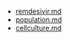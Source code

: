   * [remdesivir.md](#remdesivir.md)
  * [population.md](#population.md)
  * [cellculture.md](#cellculture.md)
